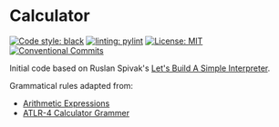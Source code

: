 # Calculator

[![Code style: black](https://img.shields.io/badge/code%20style-black-000000.svg)](https://github.com/psf/black)
[![linting: pylint](https://img.shields.io/badge/linting-pylint-yellowgreen)](https://github.com/pylint-dev/pylint)
[![License: MIT](https://img.shields.io/badge/License-MIT-yellow.svg)](https://opensource.org/licenses/MIT)
[![Conventional Commits](https://img.shields.io/badge/Conventional%20Commits-1.0.0-%23FE5196?logo=conventionalcommits&logoColor=white)](https://conventionalcommits.org)

Initial code based on Ruslan Spivak's [Let's Build A Simple Interpreter](https://ruslanspivak.com/lsbasi-part1/).

Grammatical rules adapted from:

- [Arithmetic Expressions](https://users.monash.edu/~lloyd/tildeProgLang/Grammar/Arith-Exp/)
- [ATLR-4 Calculator Grammer](https://github.com/antlr/grammars-v4/blob/master/calculator/calculator.g4)
